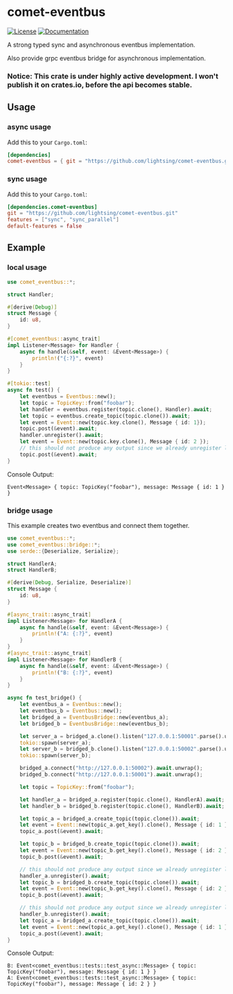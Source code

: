 # comet-eventbus

[![License](https://img.shields.io/badge/license-MIT_OR_Apache--2.0-blue.svg)](
https://github.com/lightsing/comet-eventbus#license)
[![Documentation](https://img.shields.io/badge/docs-latest-green)](
https://lightsing.github.io/comet-eventbus/comet_eventbus/index.html)

A strong typed sync and asynchronous eventbus implementation.

Also provide grpc eventbus bridge for asynchronous implementation.

### Notice: This crate is under highly active development. I won't publish it on crates.io, before the api becomes stable.

## Usage

### async usage
Add this to your `Cargo.toml`:
```toml
[dependencies]
comet-eventbus = { git = "https://github.com/lightsing/comet-eventbus.git" }
```

### sync usage
Add this to your `Cargo.toml`:
```toml
[dependencies.comet-eventbus]
git = "https://github.com/lightsing/comet-eventbus.git"
features = ["sync", "sync_parallel"]
default-features = false
```

## Example

### local usage

```rust
use comet_eventbus::*;

struct Handler;

#[derive(Debug)]
struct Message {
    id: u8,
}

#[comet_eventbus::async_trait]
impl Listener<Message> for Handler {
    async fn handle(&self, event: &Event<Message>) {
        println!("{:?}", event)
    }
}

#[tokio::test]
async fn test() {
    let eventbus = Eventbus::new();
    let topic = TopicKey::from("foobar");
    let handler = eventbus.register(topic.clone(), Handler).await;
    let topic = eventbus.create_topic(topic.clone()).await;
    let event = Event::new(topic.key.clone(), Message { id: 1});
    topic.post(&event).await;
    handler.unregister().await;
    let event = Event::new(topic.key.clone(), Message { id: 2 });
    // this should not produce any output since we already unregister listener
    topic.post(&event).await;
}
```

Console Output:
```
Event<Message> { topic: TopicKey("foobar"), message: Message { id: 1 } }
```

### bridge usage

This example creates two eventbus and connect them together.

```rust
use comet_eventbus::*;
use comet_eventbus::bridge::*;
use serde::{Deserialize, Serialize};

struct HandlerA;
struct HandlerB;

#[derive(Debug, Serialize, Deserialize)]
struct Message {
    id: u8,
}

#[async_trait::async_trait]
impl Listener<Message> for HandlerA {
    async fn handle(&self, event: &Event<Message>) {
        println!("A: {:?}", event)
    }
}
#[async_trait::async_trait]
impl Listener<Message> for HandlerB {
    async fn handle(&self, event: &Event<Message>) {
        println!("B: {:?}", event)
    }
}

async fn test_bridge() {
    let eventbus_a = Eventbus::new();
    let eventbus_b = Eventbus::new();
    let bridged_a = EventbusBridge::new(eventbus_a);
    let bridged_b = EventbusBridge::new(eventbus_b);

    let server_a = bridged_a.clone().listen("127.0.0.1:50001".parse().unwrap());
    tokio::spawn(server_a);
    let server_b = bridged_b.clone().listen("127.0.0.1:50002".parse().unwrap());
    tokio::spawn(server_b);

    bridged_a.connect("http://127.0.0.1:50002").await.unwrap();
    bridged_b.connect("http://127.0.0.1:50001").await.unwrap();

    let topic = TopicKey::from("foobar");

    let handler_a = bridged_a.register(topic.clone(), HandlerA).await;
    let handler_b = bridged_b.register(topic.clone(), HandlerB).await;

    let topic_a = bridged_a.create_topic(topic.clone()).await;
    let event = Event::new(topic_a.get_key().clone(), Message { id: 1 });
    topic_a.post(&event).await;

    let topic_b = bridged_b.create_topic(topic.clone()).await;
    let event = Event::new(topic_b.get_key().clone(), Message { id: 2 });
    topic_b.post(&event).await;

    // this should not produce any output since we already unregister listener
    handler_a.unregister().await;
    let topic_b = bridged_b.create_topic(topic.clone()).await;
    let event = Event::new(topic_b.get_key().clone(), Message { id: 2 });
    topic_b.post(&event).await;

    // this should not produce any output since we already unregister listener
    handler_b.unregister().await;
    let topic_a = bridged_a.create_topic(topic.clone()).await;
    let event = Event::new(topic_a.get_key().clone(), Message { id: 1 });
    topic_a.post(&event).await;
}
```

Console Output:
```
B: Event<comet_eventbus::tests::test_async::Message> { topic: TopicKey("foobar"), message: Message { id: 1 } }
A: Event<comet_eventbus::tests::test_async::Message> { topic: TopicKey("foobar"), message: Message { id: 2 } }
```